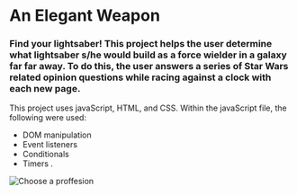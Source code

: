 # An Elegant Weapon
### Find your lightsaber! This project helps the user determine what lightsaber s/he would build as a force wielder in a galaxy far far away. To do this, the user answers a series of Star Wars related opinion questions while racing against a clock with each new page.   
This project uses javaScript, HTML, and CSS. Within the javaScript file, the following were used:
* DOM manipulation
* Event listeners
* Conditionals
* Timers . 
  
![Choose a proffesion]('https://github.com/annestarley/An-Elegant-Weapon/blob/master/images/giphy.gif')
